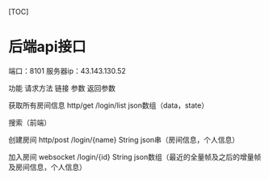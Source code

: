 [TOC]

# 后端api接口

端口：8101
服务器ip：43.143.130.52

 功能              请求方法                 链接         参数       返回参数

获取所有房间信息      http/get             /login/list             json数组（data，state） 

搜索（前端）       

创建房间           http/post            /login/{name}  String    json串（房间信息，个人信息）

加入房间           websocket            /login/{id}    String    json数组（最近的全量帧及之后的增量帧及房间信息，个人信息）        